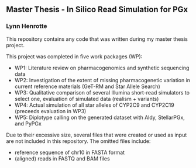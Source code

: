 ## Master Thesis - In Silico Read Simulation for PGx 
### Lynn Henrotte 

This repository contains any code that was written during my master thesis project.

This project was completed in five work packages (WP):
- WP1: Literature review on pharmacogenomics and synthetic sequencing data
- WP2: Investigation of the extent of missing pharmacogenetic variation in current reference materials (GeT-RM and Star Allele Search)
- WP3: Qualitative comparison of several Illumina short-read simulators to select one, evaluation of simulated data (realism + variants)
- WP4: Actual simulation of all star alleles of CYP2C9 and CYP2C19 (preceeds evaluation in WP3)
- WP5: Diplotype calling on the generated dataset with Aldy, StellarPGx, and PyPGx

Due to their excessive size, several files that were created or used as input are not included in this repository. The omitted files include:
- reference sequence of chr10 in FASTA format
- (aligned) reads in FASTQ and BAM files

